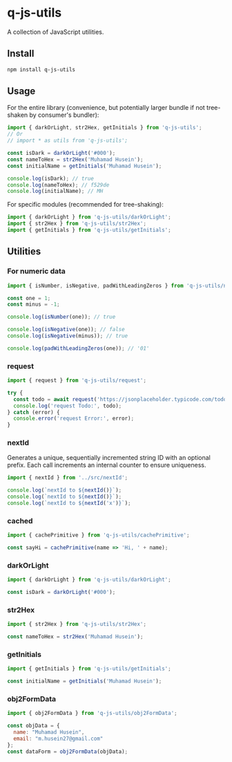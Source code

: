 # q-js-utils

A collection of JavaScript utilities.

## Install

```bash
npm install q-js-utils
```

## Usage

For the entire library (convenience, but potentially larger bundle if not tree-shaken by consumer's bundler):

```js
import { darkOrLight, str2Hex, getInitials } from 'q-js-utils';
// Or
// import * as utils from 'q-js-utils';

const isDark = darkOrLight('#000');
const nameToHex = str2Hex('Muhamad Husein');
const initialName = getInitials('Muhamad Husein');

console.log(isDark); // true
console.log(nameToHex); // f529de
console.log(initialName); // MH
```

For specific modules (recommended for tree-shaking):

```ts
import { darkOrLight } from 'q-js-utils/darkOrLight';
import { str2Hex } from 'q-js-utils/str2Hex';
import { getInitials } from 'q-js-utils/getInitials';
```

## Utilities

### For numeric data

```js
import { isNumber, isNegative, padWithLeadingZeros } from 'q-js-utils/number';

const one = 1;
const minus = -1;

console.log(isNumber(one)); // true

console.log(isNegative(one)); // false
console.log(isNegative(minus)); // true

console.log(padWithLeadingZeros(one)); // '01'
```

### request

```js
import { request } from 'q-js-utils/request';

try {
  const todo = await request('https://jsonplaceholder.typicode.com/todos/1').json();
  console.log('request Todo:', todo);
} catch (error) {
  console.error('request Error:', error);
}
```

### nextId
Generates a unique, sequentially incremented string ID with an optional prefix. Each call increments an internal counter to ensure uniqueness.

```js
import { nextId } from '../src/nextId';

console.log(`nextId to ${nextId()}`);
console.log(`nextId to ${nextId()}`);
console.log(`nextId to ${nextId('x')}`);
```

### cached

```js
import { cachePrimitive } from 'q-js-utils/cachePrimitive';

const sayHi = cachePrimitive(name => 'Hi, ' + name);
```

### darkOrLight

```js
import { darkOrLight } from 'q-js-utils/darkOrLight';

const isDark = darkOrLight('#000');
```

### str2Hex

```js
import { str2Hex } from 'q-js-utils/str2Hex';

const nameToHex = str2Hex('Muhamad Husein');
```

### getInitials

```js
import { getInitials } from 'q-js-utils/getInitials';

const initialName = getInitials('Muhamad Husein');
```

### obj2FormData

```js
import { obj2FormData } from 'q-js-utils/obj2FormData';

const objData = {
  name: "Muhamad Husein",
  email: "m.husein27@gmail.com"
};
const dataForm = obj2FormData(objData);
```
